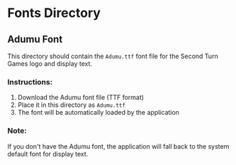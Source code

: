 # Fonts Directory

## Adumu Font

This directory should contain the `Adumu.ttf` font file for the Second Turn Games logo and display text.

### Instructions:
1. Download the Adumu font file (TTF format)
2. Place it in this directory as `Adumu.ttf`
3. The font will be automatically loaded by the application

### Note:
If you don't have the Adumu font, the application will fall back to the system default font for display text.
